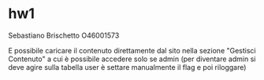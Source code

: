 # hw1
Sebastiano Brischetto O46001573

E possibile caricare il contenuto direttamente dal sito nella sezione "Gestisci Contenuto" a cui è possibile accedere solo se admin (per diventare admin si deve agire sulla tabella user è settare manualmente il flag e poi riloggare)
